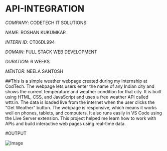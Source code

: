 # API-INTEGRATION

*COMPANY*: CODETECH IT SOLUTIONS

*NAME*: ROSHAN KUKUMKAR

*INTERN ID*: CT06DL994

*DOMAIN*: FULL STACK WEB DEVELOPMENT

*DURATION*: 6 WEEKS

*MENTOR*: NEELA SANTOSH

##This is a simple weather webpage created during my internship at CodTech. The webpage lets users enter the name of any Indian city and shows the current temperature and weather condition for that city.
It is built using HTML, CSS, and JavaScript and uses a free weather API called wttr.in. The data is loaded live from the internet when the user clicks the "Get Weather" button.
The webpage is responsive, which means it works well on phones, tablets, and computers. It also runs easily in VS Code using the Live Server extension.
This project helped me learn how to work with APIs and build interactive web pages using real-time data.

#OUTPUT

![Image](https://github.com/user-attachments/assets/e0f0d35f-ec62-46f1-97d8-ccc7edcb04b7)
